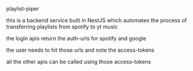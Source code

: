 playlist-piper

this is a backend service built in NestJS which automates the process of transferring playlists from spotify to yt music

the login apis return the auth-urls for spotify and google

the user needs to hit those urls and note the access-tokens

all the other apis can be called using those access-tokens

